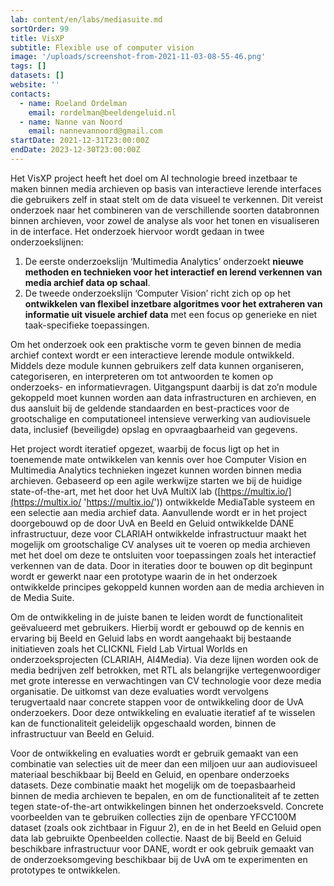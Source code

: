 ```yaml
---
lab: content/en/labs/mediasuite.md
sortOrder: 99
title: VisXP
subtitle: Flexible use of computer vision
image: '/uploads/screenshot-from-2021-11-03-08-55-46.png'
tags: []
datasets: []
website: ''
contacts:
  - name: Roeland Ordelman
    email: rordelman@beeldengeluid.nl
  - name: Nanne van Noord
    email: nannevannoord@gmail.com
startDate: 2021-12-31T23:00:00Z
endDate: 2023-12-30T23:00:00Z
---
```


Het VisXP project heeft het doel om AI technologie breed inzetbaar te maken binnen media archieven op basis van interactieve lerende interfaces die gebruikers zelf in staat stelt om de data visueel te verkennen. Dit vereist onderzoek naar het combineren van de verschillende soorten databronnen binnen archieven, voor zowel de analyse als voor het tonen en visualiseren in de interface. Het onderzoek hiervoor wordt gedaan in twee onderzoekslijnen:

1. De eerste onderzoekslijn ‘Multimedia Analytics’ onderzoekt **nieuwe methoden en technieken voor het interactief en lerend verkennen van media archief data op schaal**.
2. De tweede onderzoekslijn ‘Computer Vision’ richt zich op op het **ontwikkelen van flexibel inzetbare algoritmes voor het extraheren van informatie uit visuele archief data** met een focus op generieke en niet taak-specifieke toepassingen.

Om het onderzoek ook een praktische vorm te geven binnen de media archief context wordt er een interactieve lerende module ontwikkeld. Middels deze module kunnen gebruikers zelf data kunnen organiseren, categoriseren, en interpreteren om tot antwoorden te komen op onderzoeks- en informatievragen. Uitgangspunt daarbij is dat zo’n module gekoppeld moet kunnen worden aan data infrastructuren en archieven, en dus aansluit bij de geldende standaarden en best-practices voor de grootschalige en computationeel intensieve verwerking van audiovisuele data, inclusief (beveiligde) opslag en opvraagbaarheid van gegevens.

Het project wordt iteratief opgezet, waarbij de focus ligt op het in toenemende mate ontwikkelen van kennis over hoe Computer Vision en Multimedia Analytics technieken ingezet kunnen worden binnen media archieven. Gebaseerd op een agile werkwijze starten we bij de huidige state-of-the-art, met het door het UvA MultiX lab ([https://multix.io/](https://multix.io/ 'https://multix.io/')) ontwikkelde MediaTable systeem en een selectie aan media archief data. Aanvullende wordt er in het project doorgebouwd op de door UvA en Beeld en Geluid ontwikkelde DANE infrastructuur, deze voor CLARIAH ontwikkelde infrastructuur maakt het mogelijk om grootschalige CV analyses uit te voeren op media archieven met het doel om deze te ontsluiten voor toepassingen zoals het interactief verkennen van de data. Door in iteraties door te bouwen op dit beginpunt wordt er gewerkt naar een prototype waarin de in het onderzoek ontwikkelde principes gekoppeld kunnen worden aan de media archieven in de Media Suite.

Om de ontwikkeling in de juiste banen te leiden wordt de functionaliteit geëvalueerd met gebruikers. Hierbij wordt er gebouwd op de kennis en ervaring bij Beeld en Geluid labs en wordt aangehaakt bij bestaande initiatieven zoals het CLICKNL Field Lab Virtual Worlds en onderzoeksprojecten (CLARIAH, AI4Media). Via deze lijnen worden ook de media bedrijven zelf betrokken, met RTL als belangrijke vertegenwoordiger met grote interesse en verwachtingen van CV technologie voor deze media organisatie. De uitkomst van deze evaluaties wordt vervolgens terugvertaald naar concrete stappen voor de ontwikkeling door de UvA onderzoekers. Door deze ontwikkeling en evaluatie iteratief af te wisselen kan de functionaliteit geleidelijk opgeschaald worden, binnen de infrastructuur van Beeld en Geluid.

Voor de ontwikkeling en evaluaties wordt er gebruik gemaakt van een combinatie van selecties uit de meer dan een miljoen uur aan audiovisueel materiaal beschikbaar bij Beeld en Geluid, en openbare onderzoeks datasets. Deze combinatie maakt het mogelijk om de toepasbaarheid binnen de media archieven te bepalen, en om de functionaliteit af te zetten tegen state-of-the-art ontwikkelingen binnen het onderzoeksveld. Concrete voorbeelden van te gebruiken collecties zijn de openbare YFCC100M dataset (zoals ook zichtbaar in Figuur 2), en de in het Beeld en Geluid open data lab gebruikte Openbeelden collectie. Naast de bij Beeld en Geluid beschikbare infrastructuur voor DANE, wordt er ook gebruik gemaakt van de onderzoeksomgeving beschikbaar bij de UvA om te experimenten en prototypes te ontwikkelen.
